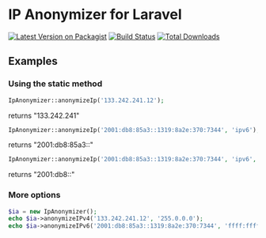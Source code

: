 # IP Anonymizer for Laravel

[![Latest Version on Packagist](https://img.shields.io/packagist/v/cschalenborgh/laravel-ip-anonymizer.svg?style=flat-square)](https://packagist.org/packages/cschalenborgh/laravel-ip-anonymizer)
[![Build Status](https://img.shields.io/travis/cschalenborgh/laravel-ip-anonymizer/master.svg?style=flat-square)](https://travis-ci.org/spatie/laravel-permission)
[![Total Downloads](https://img.shields.io/packagist/dt/cschalenborgh/laravel-ip-anonymizer.svg?style=flat-square)](https://packagist.org/packages/cschalenborgh/laravel-ip-anonymizer)

## Examples

### Using the static method

```php
IpAnonymizer::anonymizeIp('133.242.241.12');
```
returns "133.242.241"

```php
IpAnonymizer::anonymizeIp('2001:db8:85a3::1319:8a2e:370:7344', 'ipv6');
```
returns "2001:db8:85a3::"

```php
IpAnonymizer::anonymizeIp('2001:db8:85a3::1319:8a2e:370:7344', 'ipv6', 'ffff:ffff:0000:0000:0000:0000:0000:0000');
```
returns "2001:db8::"

### More options

```php
$ia = new IpAnonymizer();
echo $ia->anonymizeIPv4('133.242.241.12', '255.0.0.0');
echo $ia->anonymizeIPv6('2001:db8:85a3::1319:8a2e:370:7344', 'ffff:ffff:0000:0000:0000:0000:0000:0000');
```
